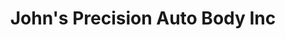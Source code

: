 ---
title: "John's Precision Auto Body Inc"
url: /marion/johns-precision-auto-body-inc/
shop: Autowerkstatt
---